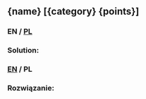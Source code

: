 ## {name} [{category} {points}]

>

### EN / [PL](#rozwiązanie)

### Solution:

### [EN](#solution) / PL

### Rozwiązanie:
